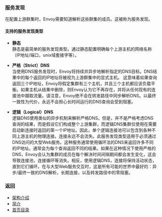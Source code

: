 ### 服务发现
在配置上游群集时，Envoy需要知道解析这些群集的成员。这被称为服务发现。

#### 支持的服务发现类型

- **静态**</br>
静态是最简单的服务发现类型。通过静态配置明确每个上游主机的网络名称（IP地址/端口，unix域套接字等）。

- **严格（Strict）DNS**</br>
当使用DNS服务发现时，Envoy将持续并异步地解析指定的DNS目标。DNS结果中的每个返回的IP地址将被视为上游群集中的显式主机。 这意味着如果查询返回三个IP地址，Envoy将假定集群有三个主机，并且三个主机都应该负载平衡。如果主机从结果中删除，则Envoy认为它不再存在，并将从任何现有的连接池中摄取流量。请注意，Envoy绝不会在转发路径中同步解析DNS。以最终一致性为代价，永远不会担心长时间运行的DNS查询会受到阻塞。

- **逻辑（Logical）DNS**</br>
逻辑DNS使用类似的异步机制来解析严格DNS。但是，并不是严格考虑DNS查询的结果，而是假设它们构成整个上游集群，而逻辑DNS集群仅使用在需要启动新连接时返回的第一个IP地址。因此，单个逻辑连接池可以包含到各种不同上游主机的物理连接。连接永远不会流失。此服务发现类型适用于必须通过DNS访问的大型Web服务。这种服务通常使用循环法的DNS来返回许多不同的IP地址。通常会为每个查询返回不同的结果。如果在这种情况下使用严格的DNS，Envoy会认为集群的成员在每个解决时间间隔期间都会发生变化，这会导致连接池，连接循环等消失。相反，使用逻辑DNS，连接将保持活动状态，直到它们循环。在与大型Web服务交互时，这是所有可能的世界中最好的：异步/最终一致的DNS解析，长期连接，以及转发路径中的零阻塞。



### 返回
- [架构介绍](../Architectureoverview.md)
- [简介](../../Introduction.md)
- [首页目录](../../README.md)
